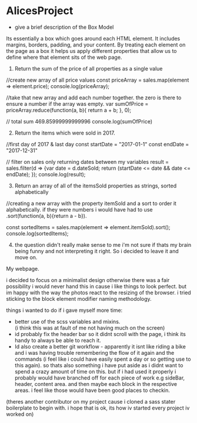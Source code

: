 # AlicesProject
- give a brief description of the Box Model

Its essentially a box which goes around each HTML element. It includes margins, borders, padding, and your content. By treating each element on the page as a box it helps us apply different properties that allow us to define where that element sits of the web page.

1. Return the sum of the price of all properties as a single value

//create new array of all price values
const priceArray = sales.map(element => element.price);
console.log(priceArray);

//take that new array and add each number together.
 the zero is there to ensure a number if the array was empty.
var sumOfPrice = priceArray.reduce(function(a, b){
        return a + b;
    }, 0);

// total sum 469.85999999999996
console.log(sumOfPrice)

2. Return the items which were sold in 2017.

//first day of 2017 & last day
const startDate = "2017-01-1"
const endDate = "2017-12-31"

// filter on sales only returning dates between my variables
result = sales.filter(d => {var date = d.dateSold;
        return (startDate <= date && date <= endDate);
    });
console.log(result);


3. Return an array of all of the itemsSold properties as strings, sorted alphabetically

//creating a new array with the property itemSold and a sort to order it alphabetically. if they were numbers i would have had to use .sort(function(a, b){return a - b}).

const sortedItems = sales.map(element => element.itemSold).sort();
console.log(sortedItems);

4. the question didn't really make sense to me i'm not sure if thats my brain being funny and not interpreting it right. So i decided to leave it and move on.


My webpage.

i decided to focus on a minimalist design otherwise there was a fair possibility i would never hand this in cause i like things to look perfect. but im happy with the way the photos react to the resizing of the browser. i tried sticking to the block element modifier naming methodology.

things i wanted to do if i gave myself more time:

- better use of the scss variables and mixins.  
 (i think this was at fault of me not having much on the screen)
- id probably fix the header bar so it didnt scroll with the page, i think its handy to always be able to reach it.
- Id also create a better git workflow - apparently it isnt like riding a bike and i was having trouble remembering the flow of it again and the commands (i feel like i could have easily spent a day or so getting use to this again). so thats also something i have put aside as i didnt want to spend a crazy amount of time on this.
but if i had used it properly i probably would have branched off for each piece of work e.g sideBar, header, content area. and then maybe each block in the respective areas. i feel like those would have been good places to checkin.

(theres another contributor on my project cause i cloned a sass stater boilerplate to begin with. i hope that is ok, its how iv started every project iv worked on) 
